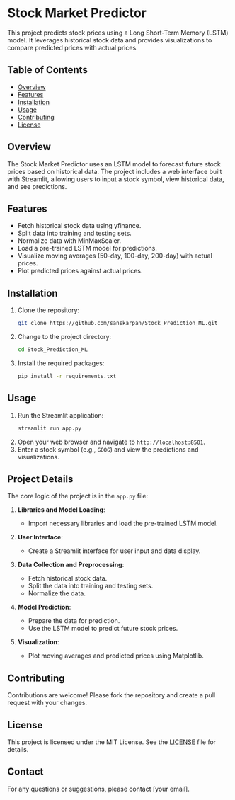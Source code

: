 # Stock Market Predictor

This project predicts stock prices using a Long Short-Term Memory (LSTM) model. It leverages historical stock data and provides visualizations to compare predicted prices with actual prices.

## Table of Contents

- [Overview](#overview)
- [Features](#features)
- [Installation](#installation)
- [Usage](#usage)
- [Contributing](#contributing)
- [License](#license)

## Overview

The Stock Market Predictor uses an LSTM model to forecast future stock prices based on historical data. The project includes a web interface built with Streamlit, allowing users to input a stock symbol, view historical data, and see predictions.

## Features

- Fetch historical stock data using yfinance.
- Split data into training and testing sets.
- Normalize data with MinMaxScaler.
- Load a pre-trained LSTM model for predictions.
- Visualize moving averages (50-day, 100-day, 200-day) with actual prices.
- Plot predicted prices against actual prices.

## Installation

1. Clone the repository:
    ```bash
    git clone https://github.com/sanskarpan/Stock_Prediction_ML.git
    ```
2. Change to the project directory:
    ```bash
    cd Stock_Prediction_ML
    ```
3. Install the required packages:
    ```bash
    pip install -r requirements.txt
    ```

## Usage

1. Run the Streamlit application:
    ```bash
    streamlit run app.py
    ```
2. Open your web browser and navigate to `http://localhost:8501`.
3. Enter a stock symbol (e.g., `GOOG`) and view the predictions and visualizations.

## Project Details

The core logic of the project is in the `app.py` file:

1. **Libraries and Model Loading**:
    - Import necessary libraries and load the pre-trained LSTM model.

2. **User Interface**:
    - Create a Streamlit interface for user input and data display.

3. **Data Collection and Preprocessing**:
    - Fetch historical stock data.
    - Split the data into training and testing sets.
    - Normalize the data.

4. **Model Prediction**:
    - Prepare the data for prediction.
    - Use the LSTM model to predict future stock prices.

5. **Visualization**:
    - Plot moving averages and predicted prices using Matplotlib.

## Contributing

Contributions are welcome! Please fork the repository and create a pull request with your changes.

## License

This project is licensed under the MIT License. See the [LICENSE](LICENSE) file for details.

## Contact

For any questions or suggestions, please contact [your email].
